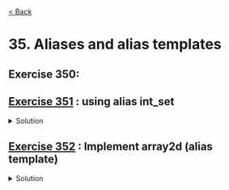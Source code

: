 [< Back](README.md)

# 35. Aliases and alias templates

## Exercise 350:

## [Exercise 351][1] : using alias int_set

<details>
   <summary>Solution</summary>

```cpp

```
</details>

## [Exercise 352][1] : Implement array2d (alias template)

<details>
   <summary>Solution</summary>

```cpp

```
</details>

[1]: 35_exercises.cpp
